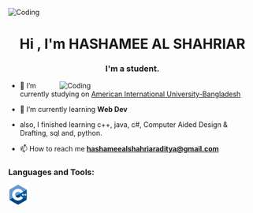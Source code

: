<img align="middle" alt="Coding" width="1200" src="https://i.pinimg.com/originals/75/c2/f8/75c2f842863ae2df6b3ac2d0a4d63026.gif">
<h1 align="center">Hi , I'm HASHAMEE AL SHAHRIAR</h1>
<h3 align="center">I'm a student.</h3>
<img align="right" alt="Coding" width="400" src="https://media.tenor.com/images/b7939d73d32cb3ce5e48a80dd35dc599/tenor.gif">

- 🔭 I’m currently studying on [American International University-Bangladesh](https://www.aiub.edu/)

- 🌱 I’m currently learning **Web Dev**
- also, I finished learning c++, java, c#, Computer Aided Design & Drafting, sql and, python.

- 📫 How to reach me **hashameealshahriaraditya@gmail.com**



<h3 align="left">Languages and Tools:</h3>
<p align="left"> <a href="https://www.w3schools.com/cpp/" target="_blank" rel="noreferrer"> <img src="https://raw.githubusercontent.com/devicons/devicon/master/icons/cplusplus/cplusplus-original.svg" alt="cplusplus" width="40" height="40"/> </a> </p>
